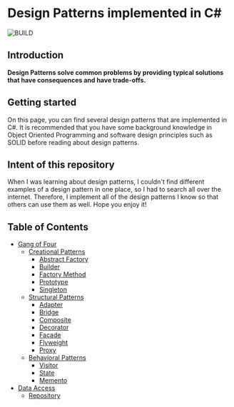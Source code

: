 # Design Patterns implemented in C#

![BUILD](https://github.com/sohrabsardari/CSharp-design-patterns/workflows/CI/badge.svg)

## Introduction

**Design Patterns solve common problems by providing typical solutions that have consequences and have trade-offs.**



## Getting started

On this page, you can find several design patterns that are implemented in C#. It is recommended that you have some background knowledge in Object Oriented Programming and software design principles such as SOLID before reading about design patterns.



## Intent of this repository

When I was learning about design patterns, I couldn't find different examples of a design pattern in one place, so I had to search all over the internet. Therefore, I implement all of the design patterns I know so that others can use them as well. Hope you enjoy it!



## Table of Contents

- [Gang of Four](https://github.com/sohrabsardari/CSharp-design-patterns/tree/main/GOF)
  - [Creational Patterns](https://github.com/sohrabsardari/CSharp-design-patterns/tree/main/GOF/Creational%20Patterns)
    - [Abstract Factory](https://github.com/sohrabsardari/CSharp-design-patterns/tree/main/GOF/Creational%20Patterns/AbstractFactory)
    - [Builder](https://github.com/sohrabsardari/CSharp-design-patterns/tree/main/GOF/Creational%20Patterns/Builder)
    - [Factory Method](https://github.com/sohrabsardari/CSharp-design-patterns/tree/main/GOF/Creational%20Patterns/FactoryMethod)
    - [Prototype](https://github.com/sohrabsardari/CSharp-design-patterns/tree/main/GOF/Creational%20Patterns/Prototype)
    - [Singleton](https://github.com/sohrabsardari/CSharp-design-patterns/tree/main/GOF/Creational%20Patterns/Singleton)
  - [Structural Patterns](https://github.com/sohrabsardari/CSharp-design-patterns/tree/main/GOF/Structural%20Patterns)
    - [Adapter](https://github.com/sohrabsardari/CSharp-design-patterns/tree/main/GOF/Structural%20Patterns/Adapter)
    - [Bridge](https://github.com/sohrabsardari/CSharp-design-patterns/tree/main/GOF/Structural%20Patterns/Bridge)
    - [Composite](https://github.com/sohrabsardari/CSharp-design-patterns/tree/main/GOF/Structural%20Patterns/Composite)
    - [Decorator](https://github.com/sohrabsardari/CSharp-design-patterns/tree/main/GOF/Structural%20Patterns/Decorator)
    - [Façade](https://github.com/sohrabsardari/CSharp-design-patterns/tree/main/GOF/Structural%20Patterns/Facade)
    - [Flyweight](https://github.com/sohrabsardari/CSharp-design-patterns/tree/main/GOF/Structural%20Patterns/Flyweight)
    - [Proxy](https://github.com/sohrabsardari/CSharp-design-patterns/tree/main/GOF/Structural%20Patterns/Proxy/ProxyBaseExample)
  - [Behavioral Patterns](https://github.com/sohrabsardari/CSharp-design-patterns/tree/main/GOF/Behavioral%20Patterns)
    - [Visitor](https://github.com/sohrabsardari/CSharp-design-patterns/tree/main/GOF/Behavioral%20Patterns/Visitor)
    - [State](https://github.com/sohrabsardari/CSharp-design-patterns/tree/main/GOF/Behavioral%20Patterns/State)
    - [Memento](https://github.com/sohrabsardari/CSharp-design-patterns/tree/main/GOF/Behavioral%20Patterns/Memento)
- [Data Access](https://github.com/sohrabsardari/CSharp-design-patterns/tree/main/DataAccess)
  - [Repository](https://github.com/sohrabsardari/CSharp-design-patterns/tree/main/DataAccess/Repository)
